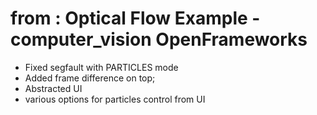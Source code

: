 # from : Optical Flow Example - computer_vision OpenFrameworks

- Fixed segfault with PARTICLES mode 
- Added frame difference on top;
- Abstracted UI 
- various options for particles control from UI
